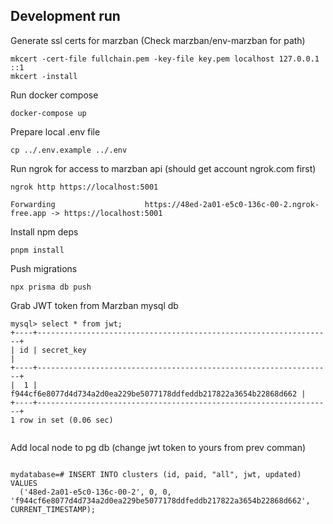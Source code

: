 


## Development run


Generate ssl certs for marzban (Check marzban/env-marzban for path)

```
mkcert -cert-file fullchain.pem -key-file key.pem localhost 127.0.0.1 ::1
mkcert -install

```


Run docker compose

``` 
docker-compose up 

```

Prepare local .env file 

```
cp ../.env.example ../.env 
```

Run ngrok for access to marzban api (should get account ngrok.com first)

```
ngrok http https://localhost:5001

Forwarding                    https://48ed-2a01-e5c0-136c-00-2.ngrok-free.app -> https://localhost:5001 
```

Install npm deps

```
pnpm install
```


Push migrations 

```
npx prisma db push
```

Grab JWT token from Marzban mysql db 

```
mysql> select * from jwt;
+----+------------------------------------------------------------------+
| id | secret_key                                                       |
+----+------------------------------------------------------------------+
|  1 | f944cf6e8077d4d734a2d0ea229be5077178ddfeddb217822a3654b22868d662 |
+----+------------------------------------------------------------------+
1 row in set (0.06 sec)


```

Add local node to pg db  (change jwt token to yours from prev comman)


```

mydatabase=# INSERT INTO clusters (id, paid, "all", jwt, updated) VALUES
  ('48ed-2a01-e5c0-136c-00-2', 0, 0, 'f944cf6e8077d4d734a2d0ea229be5077178ddfeddb217822a3654b22868d662', CURRENT_TIMESTAMP);

```




